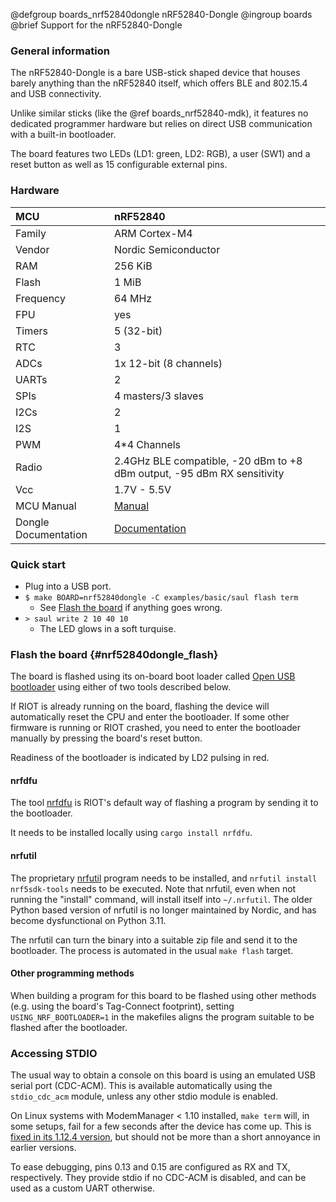@defgroup    boards_nrf52840dongle nRF52840-Dongle
@ingroup     boards
@brief       Support for the nRF52840-Dongle

### General information

The nRF52840-Dongle is a bare USB-stick shaped device that houses barely
anything than the nRF52840 itself, which offers BLE and 802.15.4 and USB
connectivity.

Unlike similar sticks (like the @ref boards_nrf52840-mdk), it features no
dedicated programmer hardware but relies on direct USB communication with a
built-in bootloader.

The board features two LEDs (LD1: green, LD2: RGB), a user (SW1) and a
reset button as well as 15 configurable external pins.

### Hardware

| MCU                   | nRF52840                                                                                                          |
|:--------------------- |:------------------------------------------------------------------------------------------------------------------|
| Family                | ARM Cortex-M4                                                                                                     |
| Vendor                | Nordic Semiconductor                                                                                              |
| RAM                   | 256 KiB                                                                                                           |
| Flash                 | 1 MiB                                                                                                             |
| Frequency             | 64 MHz                                                                                                            |
| FPU                   | yes                                                                                                               |
| Timers                | 5 (32-bit)                                                                                                        |
| RTC                   | 3                                                                                                                 |
| ADCs                  | 1x 12-bit (8 channels)                                                                                            |
| UARTs                 | 2                                                                                                                 |
| SPIs                  | 4 masters/3 slaves                                                                                                |
| I2Cs                  | 2                                                                                                                 |
| I2S                   | 1                                                                                                                 |
| PWM                   | 4*4 Channels                                                                                                      |
| Radio                 | 2.4GHz BLE compatible, -20 dBm to +8 dBm output, -95 dBm RX sensitivity                                           |
| Vcc                   | 1.7V - 5.5V                                                                                                       |
| MCU Manual            | [Manual](https://docs-be.nordicsemi.com/bundle/ps_nrf52840/attach/nRF52840_PS_v1.11.pdf)                          |
| Dongle Documentation  | [Documentation](https://docs.nordicsemi.com/bundle/ug_nrf52840_dongle/page/UG/nrf52840_Dongle/intro.html)         |

### Quick start

- Plug into a USB port.
- `$ make BOARD=nrf52840dongle -C examples/basic/saul flash term`
  - See [Flash the board](#nrf52840dongle_flash) if anything goes wrong.
- `> saul write 2 10 40 10`
  - The LED glows in a soft turquise.

### Flash the board {#nrf52840dongle_flash}

The board is flashed using its on-board boot loader
called [Open USB bootloader](https://devzone.nordicsemi.com/nordic/short-range-guides/b/getting-started/posts/nrf52840-dongle-programming-tutorial)
using either of two tools described below.

If RIOT is already running on the board, flashing the device will automatically reset the CPU and enter
the bootloader.
If some other firmware is running or RIOT crashed, you need to enter the bootloader
manually by pressing the board's reset button.

Readiness of the bootloader is indicated by LD2 pulsing in red.

#### nrfdfu

The tool [nrfdfu](https://github.com/knurling-rs/nrfdfu-rs/)
is RIOT's default way of flashing a program by sending it to the bootloader.

It needs to be installed locally using `cargo install nrfdfu`.

#### nrfutil

The proprietary
[nrfutil](https://www.nordicsemi.com/Products/Development-tools/nRF-Util) program needs to
be installed, and `nrfutil install nrf5sdk-tools` needs to be executed. Note
that nrfutil, even when not running the "install" command, will install itself
into `~/.nrfutil`. The older Python based version of nrfutil is no longer
maintained by Nordic, and has become dysfunctional on Python 3.11.

The nrfutil can turn the binary into a suitable zip file and send it to the
bootloader. The process is automated in the usual `make flash` target.

#### Other programming methods

When building a program for this board to be flashed using other methods
(e.g. using the board's Tag-Connect footprint),
setting `USING_NRF_BOOTLOADER=1` in the makefiles aligns the program suitable to be flashed after the bootloader.

### Accessing STDIO

The usual way to obtain a console on this board is using an emulated USB serial port (CDC-ACM).
This is available automatically using the `stdio_cdc_acm` module,
unless any other stdio module is enabled.

On Linux systems with ModemManager < 1.10 installed,
`make term` will, in some setups, fail for a few seconds after the device has come up.
This is [fixed in its 1.12.4 version](https://gitlab.freedesktop.org/mobile-broadband/ModemManager/issues/164),
but should not be more than a short annoyance in earlier versions.

To ease debugging,
pins 0.13 and 0.15 are configured as RX and TX, respectively.
They provide stdio if no CDC-ACM is disabled,
and can be used as a custom UART otherwise.
